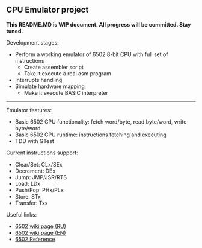 <h2>CPU Emulator project</h2>

**This README.MD is WIP document. All progress will be committed. Stay tuned.**

Development stages:
- Perform a working emulator of 6502 8-bit CPU with full set of instructions
  - Create assembler script
  - Take it execute a real asm program
- Interrupts handling
- Simulate hardware mapping
  - Make it execute BASIC interpreter
---
Emulator features:
* Basic 6502 CPU functionality: fetch word/byte, read byte/word, write byte/word
* Basic 6502 CPU runtime: instructions fetching and executing 
* TDD with GTest

Current instructions support:
* Clear/Set: CLx/SEx
* Decrement: DEx
* Jump: JMP/JSR/RTS
* Load: LDx
* Push/Pop: PHx/PLx
* Store: STx
* Transfer: Txx

Useful links:<br>
* [6502 wiki page (RU)](https://ru.wikipedia.org/wiki/MOS_Technology_6502)
* [6502 wiki page (EN)](https://en.wikipedia.org/wiki/MOS_Technology_6502)
* [6502 Reference](http://www.6502.org/users/obelisk/)